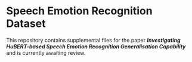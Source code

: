 # Speech Emotion Recognition Dataset

This repository contains supplemental files for the paper ***Investigating HuBERT-based Speech Emotion Recognition Generalisation Capability*** and is currently awaiting review.
